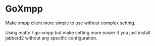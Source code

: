 # GoXmpp
Make xmpp client more simple to use without complex setting.

Using mattn / go-xmpp but make setting more easier if you just install jabberd2 without any specific configuration.
